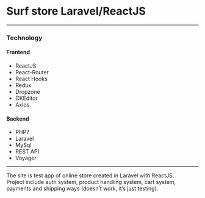 <h1>Surf store Laravel/ReactJS</h1>
<hr>
<h3>Technology</h3>
<h4>Frontend</h4>
<ul>
<li>ReactJS</li>
<li>React-Router</li>
<li>React Hooks</li>
<li>Redux</li>
<li>Dropzone</li>
<li>CKEditor</li>
<li>Axios</li>
</ul>
<h4>Backend</h4>
<ul>
<li>PHP7</li>
<li>Laravel</li>
<li>MySql</li>
<li>REST API</li>
<li>Voyager</li>
</ul>
<hr>
<p>
The site is test app of online store created in Laravel with ReactJS. 
<br>
Project include auth system, product handling system, cart system, payments and shipping ways (doesn’t work, it’s just testing).

</p>
